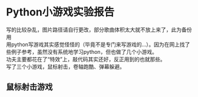 # Python小游戏实验报告
写的比较杂乱，图片路径请自行更改，部分歌曲体积太大就不放上来了，此为备份用<br>
用python写游戏其实感觉怪怪的（毕竟不是专门来写游戏的…）。因为在网上找了些例子参考，虽然没有系统地学习python，但也做了几个小游戏。<br>
功夫主要都花在了“特效”上，敲代码其实还好，反正用到的也就那些。<br>
写了三个小游戏，鼠标射击，卷轴跑酷、弹幕躲避。<br>


## 鼠标射击游戏
